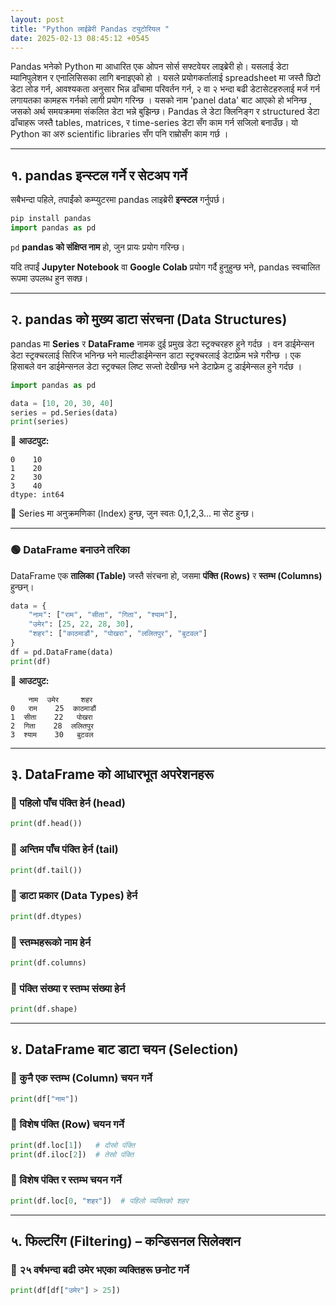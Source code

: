 ```yaml
---
layout: post
title: "Python लाईब्रेरी Pandas ट्युटोरियल "
date: 2025-02-13 08:45:12 +0545
---
```


Pandas भनेको Python मा आधारित एक ओपन सोर्स सफ्टवेयर लाइब्रेरी हो। यसलाई डेटा म्यानिपुलेशन र एनालिसिसका लागि बनाइएको हो । यसले प्रयोगकर्तालाई spreadsheet मा जस्तै छिटो डेटा लोड गर्न, आवश्यकता अनुसार भिन्न ढाँचामा परिवर्तन गर्न, २ वा २ भन्दा बढी डेटासेटहरुलाई मर्ज गर्न लगायतका कामहरू गर्नको लागी प्रयोग गरिन्छ । यसको नाम 'panel data' बाट आएको हो भनिन्छ , जसको अर्थ समयक्रममा संकलित डेटा भन्ने बुझिन्छ। Pandas ले डेटा क्लिनिङ्ग र structured डेटा ढाँचाहरू जस्तै tables, matrices, र time-series डेटा सँग काम गर्न सजिलो बनाउँछ। यो Python का अरु scientific libraries सँग पनि राम्रोसँग काम गर्छ ।

---

## १. pandas इन्स्टल गर्ने र सेटअप गर्ने  
सबैभन्दा पहिले, तपाईंको कम्प्युटरमा pandas लाइब्रेरी **इन्स्टल** गर्नुपर्छ। 

```python
pip install pandas
import pandas as pd
```

`pd` **pandas को संक्षिप्त नाम** हो, जुन प्रायः प्रयोग गरिन्छ।

यदि तपाईं **Jupyter Notebook** वा **Google Colab** प्रयोग गर्दै हुनुहुन्छ भने, pandas स्वचालित रूपमा उपलब्ध हुन सक्छ।

---

## २. pandas को मुख्य डाटा संरचना (Data Structures)  
pandas मा **Series** र **DataFrame** नामक दुई प्रमुख डेटा स्ट्रक्चरहरु हुने गर्दछ । वन डाईमेन्सन डेटा स्ट्रक्चरलाई सिरिज भनिन्छ भने माल्टीडाईमेन्सन डाटा स्ट्रक्चरलाई डेटाफ्रेम भन्ने गरीन्छ । एक हिसाबले वन डाईमेन्सनल डेटा स्ट्रक्चल लिष्ट सज्तो देखीन्छ भने डेटाफ्रेम टु डाईमेन्सल हुने गर्दछ । 

```python
import pandas as pd

data = [10, 20, 30, 40]
series = pd.Series(data)
print(series)
```
📌 **आउटपुट:**
```
0    10
1    20
2    30
3    40
dtype: int64
```
🔹 Series मा अनुक्रमणिका (Index) हुन्छ, जुन स्वतः 0,1,2,3... मा सेट हुन्छ।

---

### 🟢 DataFrame बनाउने तरिका  
DataFrame एक **तालिका (Table)** जस्तै संरचना हो, जसमा **पंक्ति (Rows)** र **स्तम्भ (Columns)** हुन्छन्।
```python
data = {
    "नाम": ["राम", "सीता", "गिता", "श्याम"],
    "उमेर": [25, 22, 28, 30],
    "शहर": ["काठमाडौं", "पोखरा", "ललितपुर", "बुटवल"]
}
df = pd.DataFrame(data)
print(df)
```
📌 **आउटपुट:**  
```
    नाम  उमेर     शहर
0   राम    25  काठमाडौं
1  सीता    22   पोखरा
2  गिता    28  ललितपुर
3  श्याम    30   बुटवल
```

---

## ३. DataFrame को आधारभूत अपरेशनहरू  

### 🔹 पहिलो पाँच पंक्ति हेर्न (head)
```python
print(df.head())
```
### 🔹 अन्तिम पाँच पंक्ति हेर्न (tail)
```python
print(df.tail())
```
### 🔹 डाटा प्रकार (Data Types) हेर्न
```python
print(df.dtypes)
```
### 🔹 स्तम्भहरूको नाम हेर्न
```python
print(df.columns)
```
### 🔹 पंक्ति संख्या र स्तम्भ संख्या हेर्न
```python
print(df.shape)
```

---

## ४. DataFrame बाट डाटा चयन (Selection)  

### 🔹 कुनै एक स्तम्भ (Column) चयन गर्ने
```python
print(df["नाम"])
```
### 🔹 विशेष पंक्ति (Row) चयन गर्ने
```python
print(df.loc[1])   # दोस्रो पंक्ति
print(df.iloc[2])  # तेस्रो पंक्ति
```
### 🔹 विशेष पंक्ति र स्तम्भ चयन गर्ने
```python
print(df.loc[0, "शहर"])  # पहिलो व्यक्तिको शहर
```

---

## ५. फिल्टरिंग (Filtering) – कन्डिसनल सिलेक्शन  
### 🔹 २५ वर्षभन्दा बढी उमेर भएका व्यक्तिहरू छनोट गर्ने  
```python
print(df[df["उमेर"] > 25])
```
